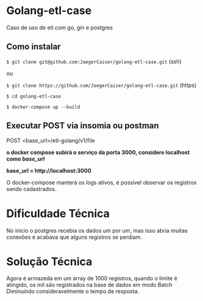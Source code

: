 # Golang-etl-case
Caso de uso de etl com go, gin e postgres

## Como instalar
`$ git clone git@github.com:JaegerCaiser/golang-etl-case.git` (ssh)

ou

`$ git clone https://github.com/JaegerCaiser/golang-etl-case.git` (https)

`$ cd golang-etl-case`

`$ docker-compose up --build`

## Executar POST via insomia ou postman
POST <base_url>/etl-golang/v1/file

**o docker compose subirá o serviço da porta 3000, considere localhost como *base_url***

**base_url = http://localhost:3000**

O docker-compose manterá os logs ativos, é possível observar os registros sendo cadastrados.

# Dificuldade Técnica
No inicio o postgres recebia os dados um por um, mas isso abria muitas conexões e acabava que alguns registros se perdiam.

# Solução Técnica
Agora é armazeda em um array de 1000 registros, quando o limite é atingido, os mil são registrados na base de dados em modo Batch
Diminuindo consideravelmente o tempo de resposta.
